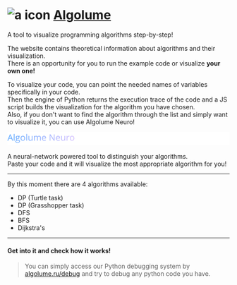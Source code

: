 # <img src="media/a.ico" width="24" height="24" alt="a icon" /> [Algolume](https://algolume.ru)

A tool to visualize programming algorithms step-by-step!

The website contains theoretical information about algorithms and their visualization.  
There is an opportunity for you to run the example code or visualize **your own one!**

To visualize your code, you can point the needed names of variables specifically in your code.  
Then the engine of Python returns the execution trace of the code and a JS script builds the visualization for the algorithm you have chosen.  
Also, if you don't want to find the algorithm through the list and simply want to visualize it, you can use Algolume Neuro!

[![Algolume Neuro](media/algolume-neuro.svg)](https://algolume.ru)

A neural-network powered tool to distinguish your algorithms.  
Paste your code and it will visualize the most appropriate algorithm for you!

---

By this moment there are 4 algorithms available:

- DP (Turtle task)
- DP (Grasshopper task)
- DFS
- BFS
- Dijkstra's

---

#### Get into it and check how it works!

> You can simply access our Python debugging system by [algolume.ru/debug](https://algolume.ru/debug) and try to debug any python code you have.
